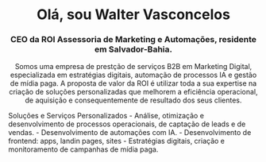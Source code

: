 <h1 align="center">Olá, sou Walter Vasconcelos</h1>
<h3 align="center">CEO da ROI Assessoria de Marketing e Automações, residente em Salvador-Bahia.</h3>
<p align="center">Somos uma empresa de prestção de serviços B2B em Marketing Digital, especializada em estratégias digitais, automação de processos IA e gestão de mídia paga. A proposta de valor da ROI é utilizar toda a sua expertise na criação de soluções personalizadas que melhorem a eficiência operacional, de aquisição e consequentemente de resultado dos seus clientes.</p>
Soluções e Serviços Personalizados
- Análise, otimização e desenvolvimento de processos operacionais, de captação de leads e de vendas.
- Desenvolvimento de automações com IA.
- Desenvolvimento de frontend: apps, landin pages, sites
- Estratégias digitais, criação e monitoramento de campanhas de mídia paga.
 

